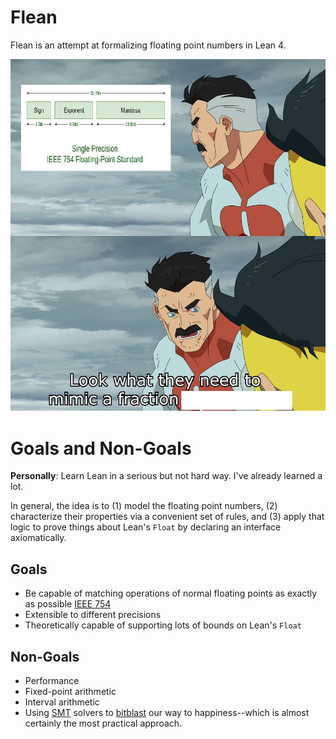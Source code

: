 # Flean

Flean is an attempt at formalizing floating point numbers in Lean 4.

![Look what they need to match a fraction](meme.png)

# Goals and Non-Goals

**Personally**: Learn Lean in a serious but not hard way. I've already learned a lot.

In general, the idea is to (1) model the floating point numbers, (2) characterize their properties via a convenient set of rules,
and (3) apply that logic to prove things about Lean's `Float` by declaring an interface axiomatically.

## Goals

- Be capable of matching operations of normal floating points as exactly as possible [IEEE 754](https://en.wikipedia.org/wiki/IEEE_754)
- Extensible to different precisions
- Theoretically capable of supporting lots of bounds on Lean's `Float` 

## Non-Goals

- Performance
- Fixed-point arithmetic
- Interval arithmetic
- Using [SMT](https://en.wikipedia.org/wiki/Satisfiability_modulo_theories) solvers to [bitblast](https://github.com/bitwuzla/bitwuzla) our way to happiness--which is almost certainly the most practical approach.


